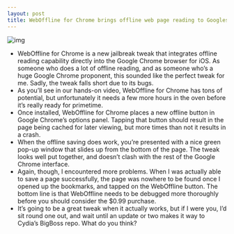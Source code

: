 ```yaml
---
layout: post
title: WebOffline for Chrome brings offline web page reading to Googles iOS browser
---
```

![img](http://media.idownloadblog.com/wp-content/uploads/2012/11/WebOffline-for-Chrome.jpg)
* WebOffline for Chrome is a new jailbreak tweak that integrates offline reading capability directly into the Google Chrome browser for iOS. As someone who does a lot of offline reading, and as someone who’s a huge Google Chrome proponent, this sounded like the perfect tweak for me. Sadly, the tweak falls short due to its bugs.
* As you’ll see in our hands-on video, WebOffline for Chrome has tons of potential, but unfortunately it needs a few more hours in the oven before it’s really ready for primetime.
* Once installed, WebOffline for Chrome places a new offline button in Google Chrome’s options panel. Tapping that button should result in the page being cached for later viewing, but more times than not it results in a crash.
* When the offline saving does work, you’re presented with a nice green pop-up window that slides up from the bottom of the page. The tweak looks well put together, and doesn’t clash with the rest of the Google Chrome interface.
* Again, though, I encountered more problems. When I was actually able to save a page successfully, the page was nowhere to be found once I opened up the bookmarks, and tapped on the WebOffline button. The bottom line is that WebOffline needs to be debugged more thoroughly before you should consider the $0.99 purchase.
* It’s going to be a great tweak when it actually works, but if I were you, I’d sit round one out, and wait until an update or two makes it way to Cydia’s BigBoss repo. What do you think?

